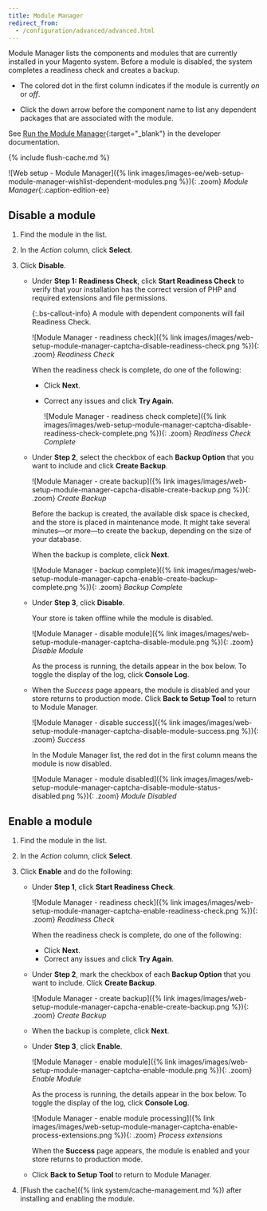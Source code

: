 ```yaml
---
title: Module Manager
redirect_from:
  - /configuration/advanced/advanced.html
---
```


Module Manager lists the components and modules that are currently installed in your Magento system. Before a module is disabled, the system completes a readiness check and creates a backup.

- The colored dot in the first column indicates if the module is currently _on_ or _off_.

- Click the down arrow before the component name to list any dependent packages that are associated with the module.

See [Run the Module Manager][1]{:target="_blank"} in the developer documentation.

{% include flush-cache.md %}

![Web setup - Module Manager]({% link images/images-ee/web-setup-module-manager-wishlist-dependent-modules.png %}){: .zoom}
_Module Manager_{:.caption-edition-ee}

## Disable a module

1. Find the module in the list.

1. In the _Action_ column, click **Select**.

1. Click **Disable**.

   - Under **Step 1: Readiness Check**, click **Start Readiness Check** to verify that your installation has the correct version of PHP and required extensions and file permissions.

      {:.bs-callout-info}
      A module with dependent components will fail Readiness Check.

      ![Module Manager - readiness check]({% link images/images/web-setup-module-manager-captcha-disable-readiness-check.png %}){: .zoom}
      _Readiness Check_

      When the readiness check is complete, do one of the following:
      - Click **Next**.
      - Correct any issues and click **Try Again**.

        ![Module Manager - readiness check complete]({% link images/images/web-setup-module-manager-captcha-disable-readiness-check-complete.png %}){: .zoom}
        _Readiness Check Complete_

   - Under **Step 2**, select the checkbox of each **Backup Option** that you want to include and click **Create Backup**.

        ![Module Manager - create backup]({% link images/images/web-setup-module-manager-capcha-disable-create-backup.png %}){: .zoom}
        _Create Backup_

        Before the backup is created, the available disk space is checked, and the store is placed in maintenance mode. It might take several minutes—or more—to create the backup, depending on the size of your database.

        When the backup is complete, click **Next**.

        ![Module Manager - backup complete]({% link images/images/web-setup-module-manager-capcha-enable-create-backup-complete.png %}){: .zoom}
        _Backup Complete_

   - Under **Step 3**, click **Disable**.

      Your store is taken offline while the module is disabled.

      ![Module Manager - disable module]({% link images/images/web-setup-module-manager-captcha-disable-module.png %}){: .zoom}
      _Disable Module_

      As the process is running, the details appear in the box below. To toggle the display of the log, click **Console Log**.

   - When the _Success_ page appears, the module is disabled and your store returns to production mode. Click **Back to Setup Tool** to return to Module Manager.

      ![Module Manager - disable success]({% link images/images/web-setup-module-manager-captcha-disable-module-success.png %}){: .zoom}
      _Success_

      In the Module Manager list, the red dot in the first column means the module is now disabled.

      ![Module Manager - module disabled]({% link images/images/web-setup-module-manager-captcha-disable-module-status-disabled.png %}){: .zoom}
      _Module Disabled_

## Enable a module

1. Find the module in the list.

1. In the _Action_ column, click **Select**.

1. Click **Enable** and do the following:

   - Under **Step 1**, click **Start Readiness Check**.

      ![Module Manager - readiness check]({% link images/images/web-setup-module-manager-captcha-enable-readiness-check.png %}){: .zoom}
      _Readiness Check_

      When the readiness check is complete, do one of the following:
      - Click **Next**.
      - Correct any issues and click **Try Again**.

   - Under **Step 2**, mark the checkbox of each **Backup Option** that you want to include. Click **Create Backup**.

      ![Module Manager - create backup]({% link images/images/web-setup-module-manager-capcha-enable-create-backup.png %}){: .zoom}
      _Create Backup_

   - When the backup is complete, click **Next**.

   - Under **Step 3**, click **Enable**.

      ![Module Manager - enable module]({% link images/images/web-setup-module-manager-captcha-enable-module.png %}){: .zoom}
      _Enable Module_

      As the process is running, the details appear in the box below. To toggle the display of the log, click **Console Log**.

      ![Module Manager - enable module processing]({% link images/images/web-setup-module-manager-captcha-enable-process-extensions.png %}){: .zoom}
      _Process extensions_

      When the **Success** page appears, the module is enabled and your store returns to production mode.

   - Click **Back to Setup Tool** to return to Module Manager.

1. [Flush the cache]({% link system/cache-management.md %}) after installing and enabling the module.

[1]: http://devdocs.magento.com/guides/v2.3/comp-mgr/module-man/compman-checklist.html
